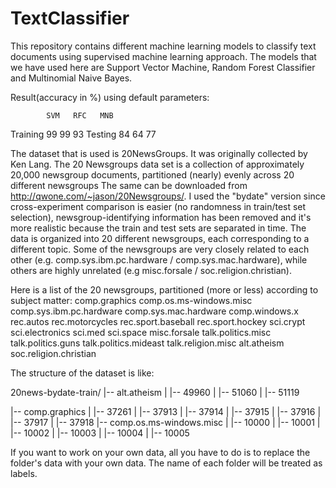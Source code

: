 # TextClassifier
This repository contains different machine learning models to classify text documents using supervised machine learning approach.
The models that we have used here are Support Vector Machine, Random Forest Classifier and Multinomial Naive Bayes.

Result(accuracy in %) using default parameters: 

            SVM   RFC   MNB
Training    99    99    93
Testing     84    64    77



The dataset that is used is 20NewsGroups. It was originally collected by Ken Lang.
The 20 Newsgroups data set is a collection of approximately 20,000 newsgroup documents, partitioned (nearly) evenly across 20 different newsgroups
The same can be downloaded from http://qwone.com/~jason/20Newsgroups/. I used the "bydate" version since cross-experiment comparison is easier (no randomness in train/test set selection), newsgroup-identifying information has been removed and it's more realistic because the train and test sets are separated in time.
The data is organized into 20 different newsgroups, each corresponding to a different topic.
Some of the newsgroups are very closely related to each other (e.g. comp.sys.ibm.pc.hardware / comp.sys.mac.hardware), while others are highly unrelated (e.g misc.forsale / soc.religion.christian).

Here is a list of the 20 newsgroups, partitioned (more or less) according to subject matter: 
comp.graphics
comp.os.ms-windows.misc
comp.sys.ibm.pc.hardware
comp.sys.mac.hardware
comp.windows.x
rec.autos
rec.motorcycles
rec.sport.baseball
rec.sport.hockey
sci.crypt
sci.electronics
sci.med
sci.space
misc.forsale
talk.politics.misc
talk.politics.guns
talk.politics.mideast
talk.religion.misc
alt.atheism
soc.religion.christian

The structure of the dataset is like:

20news-bydate-train/
|-- alt.atheism
|   |-- 49960
|   |-- 51060
|   |-- 51119

|-- comp.graphics
|   |-- 37261
|   |-- 37913
|   |-- 37914
|   |-- 37915
|   |-- 37916
|   |-- 37917
|   |-- 37918
|-- comp.os.ms-windows.misc
|   |-- 10000
|   |-- 10001
|   |-- 10002
|   |-- 10003
|   |-- 10004
|   |-- 10005 

If you want to work on your own data, all you have to do is to replace the folder's data with your own data.
The name of each folder will be treated as labels.
